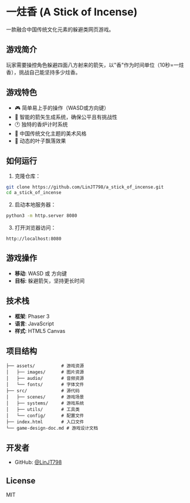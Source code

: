 # 一炷香 (A Stick of Incense)

一款融合中国传统文化元素的躲避类网页游戏。

## 游戏简介

玩家需要操控角色躲避四面八方射来的箭矢，以"香"作为时间单位（10秒=一炷香），挑战自己能坚持多少炷香。

## 游戏特色

- 🎮 简单易上手的操作（WASD或方向键）
- 🏹 智能的箭矢生成系统，确保公平且有挑战性
- 🕐 独特的香炉计时系统
- 🎨 中国传统文化主题的美术风格
- 🍃 动态的叶子飘落效果

## 如何运行

1. 克隆仓库：
```bash
git clone https://github.com/LinJT798/a_stick_of_incense.git
cd a_stick_of_incense
```

2. 启动本地服务器：
```bash
python3 -m http.server 8080
```

3. 打开浏览器访问：
```
http://localhost:8080
```

## 游戏操作

- **移动**: WASD 或 方向键
- **目标**: 躲避箭矢，坚持更长时间

## 技术栈

- **框架**: Phaser 3
- **语言**: JavaScript
- **样式**: HTML5 Canvas

## 项目结构

```
├── assets/          # 游戏资源
│   ├── images/      # 图片资源
│   ├── audio/       # 音频资源
│   └── fonts/       # 字体文件
├── src/             # 源代码
│   ├── scenes/      # 游戏场景
│   ├── systems/     # 游戏系统
│   ├── utils/       # 工具类
│   └── config/      # 配置文件
├── index.html       # 入口文件
└── game-design-doc.md # 游戏设计文档
```

## 开发者

- GitHub: [@LinJT798](https://github.com/LinJT798)

## License

MIT